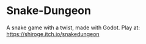 # Snake-Dungeon
A snake game with a twist, made with Godot.
Play at: https://shiroge.itch.io/snakedungeon
